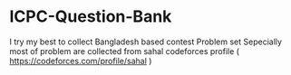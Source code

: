 # ICPC-Question-Bank
I try my best to collect Bangladesh based contest Problem set
Sepecially most of problem are collected from sahal codeforces profile ( https://codeforces.com/profile/sahal )
